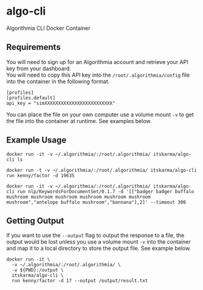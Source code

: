 # algo-cli
Algorithmia CLI Docker Container

## Requirements

You will need to sign up for an Algorithmia account and retrieve your API key from your dashboard.  
You will need to copy this API key into the `/root/.algorithmia/config` file into the container in the following format.  

```
[profiles]
[profiles.default]
api_key = "simXXXXXXXXXXXXXXXXXXXXXXXXX"
```

You can place the file on your own computer use a volume mount `-v` to get the file into the container at runtime. See examples below.

## Example Usage

```
docker run -it -v ~/.algorithmia/:/root/.algorithmia/ itskarma/algo-cli ls
```

```
docker run -t -v ~/.algorithmia/:/root/.algorithmia/ itskarma/algo-cli run kenny/factor -d 19635
```

```
docker run -it -v ~/.algorithmia/:/root/.algorithmia/ itskarma/algo-cli run nlp/KeywordsForDocumentSet/0.1.7 -d '[["badger badger buffalo mushroom mushroom mushroom mushroom mushroom mushroom mushroom","antelope buffalo mushroom","bannana"],2]' --timeout 300
```

## Getting Output

If you want to use the `--output` flag to output the response to a file, the output would be lost unless you use a volume mount `-v` into the container and map it to a local directory to store the output file. See example below.

```
docker run -it \
  -v ~/.algorithmia/:/root/.algorithmia/ \
  -v ${PWD}:/output \
  itskarma/algo-cli \
  run kenny/factor -d 17 --output /output/result.txt
```